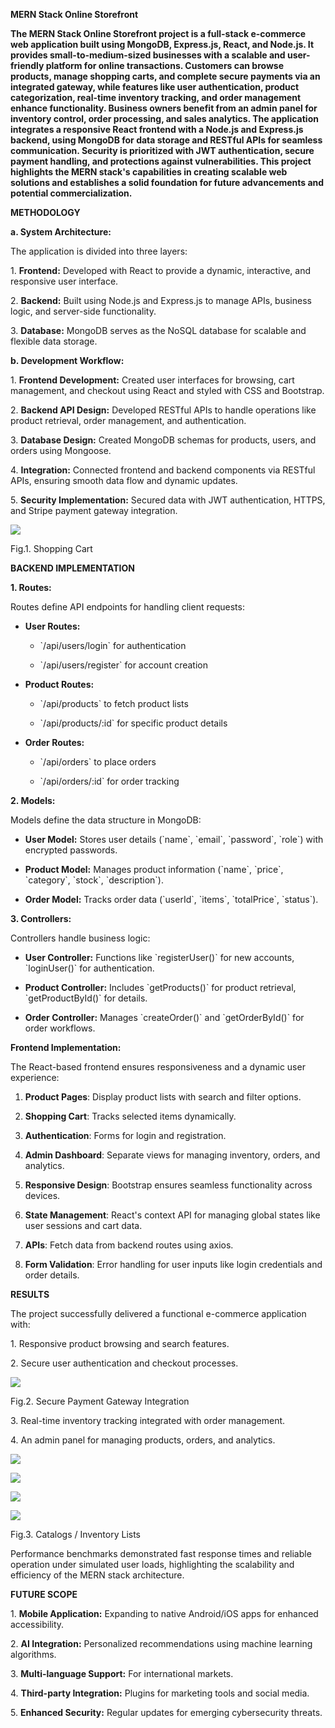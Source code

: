 **MERN Stack Online Storefront**

**The MERN Stack Online Storefront project is a full-stack e-commerce
web application built using MongoDB, Express.js, React, and Node.js. It
provides small-to-medium-sized businesses with a scalable and
user-friendly platform for online transactions. Customers can browse
products, manage shopping carts, and complete secure payments via an
integrated gateway, while features like user authentication, product
categorization, real-time inventory tracking, and order management
enhance functionality. Business owners benefit from an admin panel for
inventory control, order processing, and sales analytics. The
application integrates a responsive React frontend with a Node.js and
Express.js backend, using MongoDB for data storage and RESTful APIs for
seamless communication. Security is prioritized with JWT authentication,
secure payment handling, and protections against vulnerabilities. This
project highlights the MERN stack\'s capabilities in creating scalable
web solutions and establishes a solid foundation for future advancements
and potential commercialization.**

**METHODOLOGY**

**a. System Architecture:**

The application is divided into three layers:

1\. **Frontend:** Developed with React to provide a dynamic,
interactive, and responsive user interface.

2\. **Backend:** Built using Node.js and Express.js to manage APIs,
business logic, and server-side functionality.

3\. **Database:** MongoDB serves as the NoSQL database for scalable and
flexible data storage.

**b. Development Workflow:**

1\. **Frontend Development:** Created user interfaces for browsing, cart
management, and checkout using React and styled with CSS and Bootstrap.

2\. **Backend API Design:** Developed RESTful APIs to handle operations
like product retrieval, order management, and authentication.

3\. **Database Design:** Created MongoDB schemas for products, users,
and orders using Mongoose.

4\. **Integration:** Connected frontend and backend components via
RESTful APIs, ensuring smooth data flow and dynamic updates.

5\. **Security Implementation:** Secured data with JWT authentication,
HTTPS, and Stripe payment gateway integration.

![](image1.png)

Fig.1. Shopping Cart

**BACKEND IMPLEMENTATION**

**1. Routes:**

Routes define API endpoints for handling client requests:

-   **User Routes:**

    -   \`/api/users/login\` for authentication

    -   \`/api/users/register\` for account creation

-   **Product Routes:**

    -   \`/api/products\` to fetch product lists

    -   \`/api/products/:id\` for specific product details

-   **Order Routes:**

    -   \`/api/orders\` to place orders

    -   \`/api/orders/:id\` for order tracking

**2. Models:**

Models define the data structure in MongoDB:

-   **User Model:** Stores user details (\`name\`, \`email\`,
    \`password\`, \`role\`) with encrypted passwords.

-   **Product Model:** Manages product information (\`name\`, \`price\`,
    \`category\`, \`stock\`, \`description\`).

-   **Order Model:** Tracks order data (\`userId\`, \`items\`,
    \`totalPrice\`, \`status\`).

**3. Controllers:**

Controllers handle business logic:

-   **User Controller:** Functions like \`registerUser()\` for new
    accounts, \`loginUser()\` for authentication.

-   **Product Controller:** Includes \`getProducts()\` for product
    retrieval, \`getProductById()\` for details.

-   **Order Controller:** Manages \`createOrder()\` and
    \`getOrderById()\` for order workflows.

**Frontend Implementation:**

The React-based frontend ensures responsiveness and a dynamic user
experience:

1.  **Product Pages**: Display product lists with search and filter
    options.

2.  **Shopping Cart**: Tracks selected items dynamically.

3.  **Authentication**: Forms for login and registration.

4.  **Admin Dashboard**: Separate views for managing inventory, orders,
    and analytics.

5.  **Responsive Design**: Bootstrap ensures seamless functionality
    across devices.

6.  **State Management**: React\'s context API for managing global
    states like user sessions and cart data.

7.  **APIs**: Fetch data from backend routes using axios.

8.  **Form Validation**: Error handling for user inputs like login
    credentials and order details.

**RESULTS**

The project successfully delivered a functional e-commerce application
with:

1\. Responsive product browsing and search features.

2\. Secure user authentication and checkout processes.

![](image2.png)

Fig.2. Secure Payment Gateway Integration

3\. Real-time inventory tracking integrated with order management.

4\. An admin panel for managing products, orders, and analytics.

![](image3.png)

![](image4.png)

![](image5.png)

![](image6.png)

Fig.3. Catalogs / Inventory Lists

Performance benchmarks demonstrated fast response times and reliable
operation under simulated user loads, highlighting the scalability and
efficiency of the MERN stack architecture.

**FUTURE SCOPE**

1\. **Mobile Application:** Expanding to native Android/iOS apps for
enhanced accessibility.

2\. **AI Integration:** Personalized recommendations using machine
learning algorithms.

3\. **Multi-language Support:** For international markets.

4\. **Third-party Integration:** Plugins for marketing tools and social
media.

5\. **Enhanced Security:** Regular updates for emerging cybersecurity
threats.
